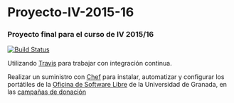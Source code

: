 # Proyecto-IV-2015-16
### Proyecto final para el curso de IV 2015/16

[![Build Status](https://travis-ci.org/Makova/Proyecto-IV-2015-16.svg)](https://travis-ci.org/Makova/Proyecto-IV-2015-16/builds)

Utilizando [Travis](https://travis-ci.org/) para trabajar con integración continua.

Realizar un suministro con [Chef](https://en.wikipedia.org/wiki/Chef_(software)) para instalar, automatizar y configurar los portátiles de la [Oficina de Software Libre](http://osl.ugr.es/) de la Universidad de Granada, en las [campañas de donación](http://osl.ugr.es/cursos-y-eventos/ordenadores-libres-con-software-libre/bases-de-la-xv-campana-ordenadores-libres-con-software-libre/)
